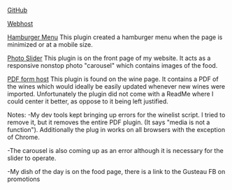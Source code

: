 
[GitHub](https://github.com/dainelle17/project_final3_riley_dainelle)

[Webhost](http://www.thedaydreamerdesigns.com/)



[Hamburger Menu](https://github.com/cssmenumaker/jQuery-Plugin-Responsive-Drop-Down)
This plugin created a hamburger menu when the page is minimized or at a mobile size. 

[Photo Slider](http://www.jqueryscript.net/slider/Responsive-Infinite-Carousel-with-jQuery-CSS3.html)
This plugin is on the front page of my website. It acts as a responsive nonstop photo "carousel" which contains images of the food. 

[PDF form host](http://www.thedaydreamerdesigns.com/)
This plugin is found on the wine page. It contains a PDF of the wines which would ideally be easily updated whenever new wines were imported. Unfortunately the plugin did not come with a ReadMe where I could center it better, as oppose to it being left justified.  

Notes: 
-My dev tools kept bringing up errors for the winelist script. I tried to remove it, but it removes the entire PDF plugin. (It says "media is not a function"). Additionally the plug in works on all browsers with the exception of Chrome. 

-The carousel is also coming up as an error although it is necessary for the slider to operate. 

-My dish of the day is on the food page, there is a link to the Gusteau FB on promotions 